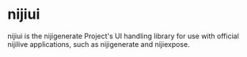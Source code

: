 # nijiui
nijiui is the nijigenerate Project's UI handling library for use with official nijilive applications, such as nijigenerate and nijiexpose.